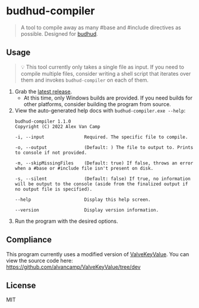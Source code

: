 # budhud-compiler

> A tool to compile away as many #base and #include directives as possible. Designed for [budhud](https://github.com/rbjaxter/budhud).

## Usage

> 💡 This tool currently only takes a single file as input. If you need to compile multiple files, consider writing a shell script that iterates over them and invokes `budhud-compiler` on each of them.

1. Grab the [latest release](https://github.com/alvancamp/budhud-compiler/releases).
	- At this time, only Windows builds are provided. If you need builds for other platforms, consider building the program from source.
2. View the auto-generated help docs with `budhud-compiler.exe --help`:
	```
	budhud-compiler 1.1.0
	Copyright (C) 2022 Alex Van Camp

	-i, --input               Required. The specific file to compile.

	-o, --output              (Default: ) The file to output to. Prints to console if not provided.

	-m, --skipMissingFiles    (Default: true) If false, throws an error when a #base or #include file isn't present on disk.

	-s, --silent              (Default: false) If true, no information will be output to the console (aside from the finalized output if no output file is specified).

	--help                    Display this help screen.

	--version                 Display version information.
	```
3. Run the program with the desired options.

## Compliance

This program currently uses a modified version of [ValveKeyValue](https://github.com/SteamDatabase/ValveKeyValue). You can view the source code here: https://github.com/alvancamp/ValveKeyValue/tree/dev

## License

MIT
